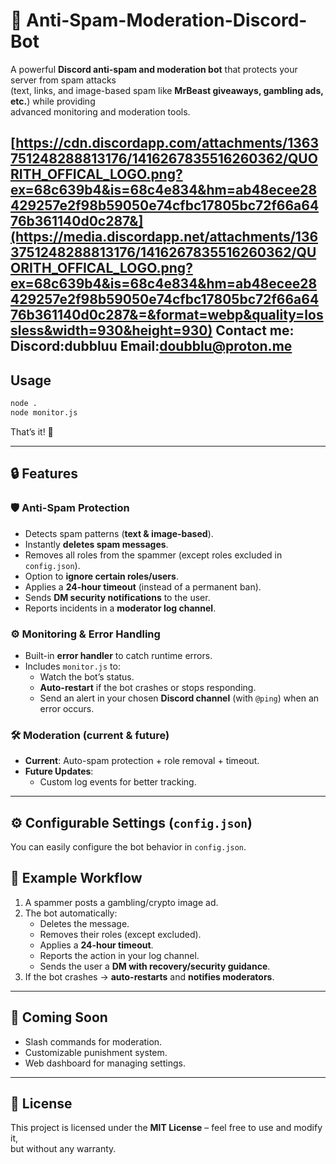 # 🚫 Anti-Spam-Moderation-Discord-Bot

A powerful **Discord anti-spam and moderation bot** that protects your server from spam attacks  
(text, links, and image-based spam like **MrBeast giveaways, gambling ads, etc.**) while providing  
advanced monitoring and moderation tools.

[https://cdn.discordapp.com/attachments/1363751248288813176/1416267835516260362/QUORITH_OFFICAL_LOGO.png?ex=68c639b4&is=68c4e834&hm=ab48ecee28429257e2f98b59050e74cfbc17805bc72f66a6476b361140d0c287&](https://media.discordapp.net/attachments/1363751248288813176/1416267835516260362/QUORITH_OFFICAL_LOGO.png?ex=68c639b4&is=68c4e834&hm=ab48ecee28429257e2f98b59050e74cfbc17805bc72f66a6476b361140d0c287&=&format=webp&quality=lossless&width=930&height=930)
Contact me: Discord:dubbluu 
Email:doubblu@proton.me
---
##  Usage

```bash
node .
node monitor.js
```

That’s it! 🎉

---

## 🔒 Features

### 🛡 Anti-Spam Protection
- Detects spam patterns (**text & image-based**).  
- Instantly **deletes spam messages**.  
- Removes all roles from the spammer (except roles excluded in `config.json`).  
- Option to **ignore certain roles/users**.  
- Applies a **24-hour timeout** (instead of a permanent ban).  
- Sends **DM security notifications** to the user.  
- Reports incidents in a **moderator log channel**.  

### ⚙️ Monitoring & Error Handling
- Built-in **error handler** to catch runtime errors.  
- Includes `monitor.js` to:  
  - Watch the bot’s status.  
  - **Auto-restart** if the bot crashes or stops responding.  
  - Send an alert in your chosen **Discord channel** (with `@ping`) when an error occurs.  

### 🛠 Moderation (current & future)
- **Current**: Auto-spam protection + role removal + timeout.  
- **Future Updates**:  
  - Custom log events for better tracking.  

---

## ⚙️ Configurable Settings (`config.json`)

You can easily configure the bot behavior in `config.json`.

## 📌 Example Workflow

1. A spammer posts a gambling/crypto image ad.  
2. The bot automatically:  
   - Deletes the message.  
   - Removes their roles (except excluded).  
   - Applies a **24-hour timeout**.  
   - Reports the action in your log channel.  
   - Sends the user a **DM with recovery/security guidance**.  
3. If the bot crashes → **auto-restarts** and **notifies moderators**.  

---

## 📢 Coming Soon
- Slash commands for moderation.  
- Customizable punishment system.  
- Web dashboard for managing settings.  

---

## 📜 License

This project is licensed under the **MIT License** – feel free to use and modify it,  
but without any warranty.  

